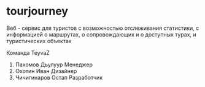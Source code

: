 # tourjourney

Веб - сервис для туристов с возможностью отслеживания статистики, с информацией о маршрутах, о сопровождающих и о доступных турах, и туристических объектах 

Команда TeyvaZ

1. Пахомов Дьулуур Менеджер
2. Охотин Иван Дизайнер
3. Чичигинаров Остап Разработчик
